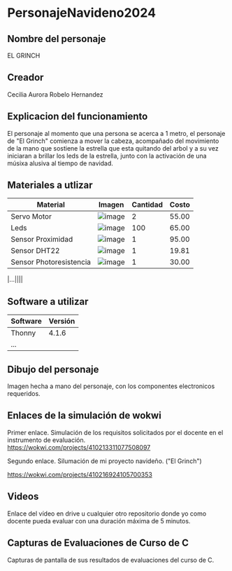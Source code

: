 # PersonajeNavideno2024
## Nombre del personaje
EL GRINCH
## Creador
Cecilia Aurora Robelo Hernandez
## Explicacion del funcionamiento
El personaje al momento que una persona se acerca a 1 metro, el personaje de "El Grinch" comienza a mover la cabeza, acompañado del movimiento de la mano que sostiene la estrella que esta quitando del arbol y a su vez iniciaran a brillar los leds de la estrella, junto con la activación de una músixa alusiva al tiempo de navidad. 

## Materiales a utlizar
|Material|Imagen|Cantidad|Costo|
|--|--|--|--|
|Servo Motor|![image](https://github.com/user-attachments/assets/43659a6b-5522-4065-95a6-dfd0610b316c)|2|55.00|
|Leds|![image](https://github.com/user-attachments/assets/2c3859f3-5e1e-4059-8e31-eacc9969be01)|100|65.00|
|Sensor Proximidad|![image](https://github.com/user-attachments/assets/e5d7a7d2-98bb-41dc-a538-a873281f25c2)|1|95.00|
|Sensor DHT22|![image](https://github.com/user-attachments/assets/6c4a3eed-1385-4644-91fd-9391c858c7d6)|1|19.81|
|Sensor Photoresistencia|![image](https://github.com/user-attachments/assets/0f956b4a-d038-4b1b-a926-6f0362594c1e)|1|30.00|






|...||||

## Software a utilizar
|Software|Versión|
|--|--|
|Thonny|4.1.6|
|...||

## Dibujo del personaje
Imagen hecha a mano del personaje, con los componentes electronicos requeridos. 

## Enlaces de la simulación de wokwi
Primer enlace. Simulación de los requisitos solicitados por el docente en el instrumento de evaluación.
https://wokwi.com/projects/410213311077508097

Segundo enlace. Silumación de mi proyecto navideño. ("El Grinch")

https://wokwi.com/projects/410216924105700353 

## Videos
Enlace del vídeo en drive u cualquier otro repositorio donde yo como docente pueda evaluar con una duración máxima de 5 minutos.

## Capturas de Evaluaciones de Curso de C
Capturas de pantalla de sus resultados de evaluaciones del curso de C.

